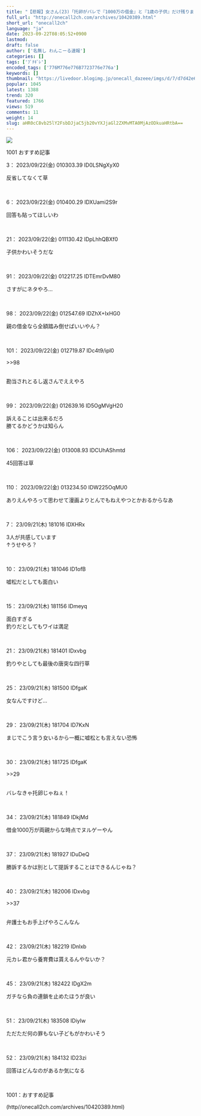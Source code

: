 ```yaml
---
title: "【悲報】女さん(23)「托卵がバレで『1000万の借金』と『1歳の子供』だけ残りました…私の人生を潰した探偵を訴えることはできますか？」ﾌﾞﾁｷﾞﾚ "
full_url: "http://onecall2ch.com/archives/10420389.html"
short_url: "onecall2ch"
language: "ja"
date: 2023-09-22T08:05:52+0900
lastmod: 
draft: false
author: ['名無し わんこーる速報']
categories: []
tags: ['ﾌﾞﾁｷﾞﾚ']
encoded_tags: ['776M776e776B7723776e776a']
keywords: []
thumbnail: "https://livedoor.blogimg.jp/onecall_dazeee/imgs/d/7/d7d42e65-s.jpg"
popular: 1045
latest: 1388
trend: 320
featured: 1766
views: 519
comments: 11
weight: 14
slug: aHR0cC8vb25lY2FsbDJjaC5jb20vYXJjaGl2ZXMvMTA0MjAzODkuaHRtbA==
---
```


![](https://livedoor.blogimg.jp/onecall_dazeee/imgs/d/7/d7d42e65-s.jpg)

<div> <p class='name2'> 1001 おすすめ記事</p> <p class='name2'>3： 2023/09/22(金) 010303.39 ID0LSNgXyX0</p><p class='onecall'> 反省してなくて草 <br></p><br> <p class='name2'>6： 2023/09/22(金) 010400.29 IDXUami2S9r</p><p class='onecall'> 回答も貼ってほしいわ <br></p><br> <p class='name2'>21： 2023/09/22(金) 011130.42 IDpLhhQBXf0</p><p class='onecall'> 子供かわいそうだな <br></p><br> <p class='name2'>91： 2023/09/22(金) 012217.25 IDTEmrDvM80</p><p class='onecall'> さすがにネタやろ… <br></p><br> <p class='name2'>98： 2023/09/22(金) 012547.69 IDZhX+IxHG0</p><p class='onecall'> 親の借金なら全額踏み倒せばいいやん？ <br></p><br> <p class='name2'>101： 2023/09/22(金) 012719.87 IDc4t9/ipl0</p><p class='onecall'> <p class='anchor'>>>98</p> <br> 勘当されとるし返さんでええやろ <br></p><br> <p class='name2'>99： 2023/09/22(金) 012639.16 ID5OgMVgH20</p><p class='onecall'> 訴えることは出来るだろ <br> 勝てるかどうかは知らん <br></p><br> <p class='name2'>106： 2023/09/22(金) 013008.93 IDCUhAShmtd</p><p class='onecall'> 45回答は草 <br></p><br> <p class='name2'>110： 2023/09/22(金) 013234.50 IDW225OqMU0</p><p class='onecall'> ありえんやろって思わせて漫画よりとんでもねえやつとかおるからなあ <br></p><br> <p class='name2'>7： 23/09/21(木) 181016 IDXHRx</p><p class='onecall'> 3人が共感しています<br>↑うせやろ？ <br></p><br> <p class='name2'>10： 23/09/21(木) 181046 ID1ofB</p><p class='onecall'> 嘘松だとしても面白い <br></p><br> <p class='name2'>15： 23/09/21(木) 181156 IDmeyq</p><p class='onecall'> 面白すぎる<br>釣りだとしてもワイは満足 <br></p><br> <p class='name2'>21： 23/09/21(木) 181401 IDxvbg</p><p class='onecall'> 釣りやとしても最後の唐突な四行草 <br></p><br> <p class='name2'>25： 23/09/21(木) 181500 IDfgaK</p><p class='onecall'> 女なんですけど… <br></p><br> <p class='name2'>29： 23/09/21(木) 181704 ID7KxN</p><p class='onecall'> まじでこう言う女いるから一概に嘘松とも言えない恐怖 <br></p><br> <p class='name2'>30： 23/09/21(木) 181725 IDfgaK</p><p class='onecall'> <p class='anchor'>>>29</p><br>バレなきゃ托卵じゃねぇ！ <br></p><br> <p class='name2'>34： 23/09/21(木) 181849 IDkjMd</p><p class='onecall'> 借金1000万が両親からな時点でヌルゲーやん <br></p><br> <p class='name2'>37： 23/09/21(木) 181927 IDuDeQ</p><p class='onecall'> 勝訴するかは別として提訴することはできるんじゃね？ <br></p><br> <p class='name2'>40： 23/09/21(木) 182006 IDxvbg</p><p class='onecall'> <p class='anchor'>>>37</p><br>弁護士もお手上げやろこんなん <br></p><br> <p class='name2'>42： 23/09/21(木) 182219 IDnlxb</p><p class='onecall'> 元カレ君から養育費は貰えるんやないか？ <br></p><br> <p class='name2'>45： 23/09/21(木) 182422 IDgX2m</p><p class='onecall'> ガチなら負の連鎖を止めたほうが良い <br></p><br> <p class='name2'>51： 23/09/21(木) 183508 IDiyIw</p><p class='onecall'> ただただ何の罪もない子どもがかわいそう <br></p><br> <p class='name2'>52： 23/09/21(木) 184132 ID23zi</p><p class='onecall'> 回答はどんなのがあるか気になる <br></p><br> <p class='name2'>1001：おすすめ記事</p> </div>

(http//onecall2ch.com/archives/10420389.html)
